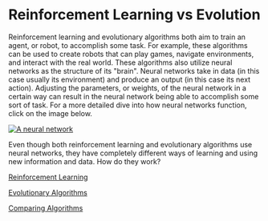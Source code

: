 # Reinforcement Learning vs Evolution

Reinforcement learning and evolutionary algorithms both aim to train an agent, or robot, to accomplish some task. For example, these algorithms can be used to create robots that can play games, navigate environments, and interact with the real world. These algorithms also utilize neural networks as the structure of its "brain". Neural networks take in data (in this case usually its environment) and produce an output (in this case its next action). Adjusting the parameters, or weights, of the neural network in a certain way can result in the neural network being able to accomplish some sort of task. For a more detailed dive into how neural networks function, click on the image below. 

[![A neural network](https://nickmccullum.com/images/python-deep-learning/what-is-deep-learning/artificial-neural-net.png)](https://www.freecodecamp.org/news/deep-learning-neural-networks-explained-in-plain-english/)

Even though both reinforcement learning and evolutionary algorithms use neural networks, they have completely different ways of learning and using new information and data. How do they work? 

[Reinforcement Learning](rl.html) 

[Evolutionary Algorithms](ev.html)

[Comparing Algorithms](compare.html)
